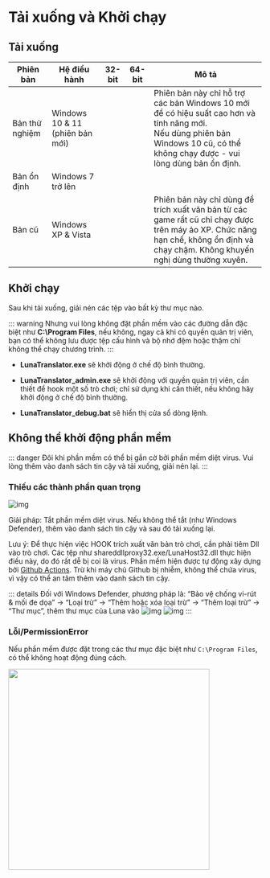 # Tải xuống và Khởi chạy

## Tải xuống

| Phiên bản | Hệ điều hành | 32-bit | 64-bit | Mô tả |
| - | - | - | - | - |
| Bản thử nghiệm | Windows 10 & 11 (phiên bản mới) |  | <DownloadLink href="https://lunatranslator.org/Resource/DownloadLuna/x64_win10"/> | Phiên bản này chỉ hỗ trợ các bản Windows 10 mới để có hiệu suất cao hơn và tính năng mới.<br>Nếu dùng phiên bản Windows 10 cũ, có thể không chạy được - vui lòng dùng bản ổn định. |
| Bản ổn định | Windows 7 trở lên | <DownloadLink href="https://lunatranslator.org/Resource/DownloadLuna/x86_win7"/> | <DownloadLink href="https://lunatranslator.org/Resource/DownloadLuna/x64_win7"/> | |
| Bản cũ | Windows XP & Vista | <DownloadLink href="https://lunatranslator.org/Resource/DownloadLuna/x86_winxp"/> | | Phiên bản này chỉ dùng để trích xuất văn bản từ các game rất cũ chỉ chạy được trên máy ảo XP. Chức năng hạn chế, không ổn định và chạy chậm. Không khuyến nghị dùng thường xuyên.

## Khởi chạy

Sau khi tải xuống, giải nén các tệp vào bất kỳ thư mục nào.

::: warning
Nhưng vui lòng không đặt phần mềm vào các đường dẫn đặc biệt như **C:\Program Files**, nếu không, ngay cả khi có quyền quản trị viên, bạn có thể không lưu được tệp cấu hình và bộ nhớ đệm hoặc thậm chí không thể chạy chương trình.
:::

- **LunaTranslator.exe** sẽ khởi động ở chế độ bình thường.

- **LunaTranslator_admin.exe** sẽ khởi động với quyền quản trị viên, cần thiết để hook một số trò chơi; chỉ sử dụng khi cần thiết, nếu không hãy khởi động ở chế độ bình thường.

- **LunaTranslator_debug.bat** sẽ hiển thị cửa sổ dòng lệnh.

## Không thể khởi động phần mềm

::: danger
Đôi khi phần mềm có thể bị gắn cờ bởi phần mềm diệt virus. Vui lòng thêm vào danh sách tin cậy và tải xuống, giải nén lại.
:::

### Thiếu các thành phần quan trọng

![img](https://image.lunatranslator.org/zh/cantstart/2.jpg) 

Giải pháp: Tắt phần mềm diệt virus. Nếu không thể tắt (như Windows Defender), thêm vào danh sách tin cậy và sau đó tải xuống lại.

Lưu ý: Để thực hiện việc HOOK trích xuất văn bản trò chơi, cần phải tiêm Dll vào trò chơi. Các tệp như shareddllproxy32.exe/LunaHost32.dll thực hiện điều này, do đó rất dễ bị coi là virus. Phần mềm hiện được tự động xây dựng bởi [Github Actions](https://github.com/HIllya51/LunaTranslator/actions). Trừ khi máy chủ Github bị nhiễm, không thể chứa virus, vì vậy có thể an tâm thêm vào danh sách tin cậy.

::: details Đối với Windows Defender, phương pháp là: “Bảo vệ chống vi-rút & mối đe dọa” -> “Loại trừ” -> “Thêm hoặc xóa loại trừ” -> “Thêm loại trừ” -> “Thư mục”, thêm thư mục của Luna vào
![img](https://image.lunatranslator.org/zh/cantstart/4.png) 
![img](https://image.lunatranslator.org/zh/cantstart/3.png) 
::: 

### Lỗi/PermissionError

Nếu phần mềm được đặt trong các thư mục đặc biệt như `C:\Program Files`, có thể không hoạt động đúng cách.

<img src="https://image.lunatranslator.org/zh/cantstart/6.png"  width=400>
